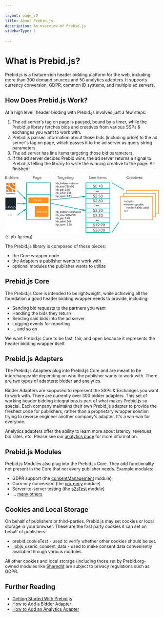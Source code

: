 ```yaml
---

layout: page_v2
title: About Prebid.js
description: An overview of Prebid.js
sidebarType: 1

---
```


# What is Prebid.js?

Prebid.js is a feature-rich header bidding platform for the web, including more than 300 demand sources and 50 analytics adapters. It supports currency conversion, GDPR, common ID systems, and multiple ad servers.

## How Does Prebid.js Work?

At a high level, header bidding with Prebid.js involves just a few steps:

1. The ad server's tag on page is paused, bound by a timer, while the Prebid.js library fetches bids and creatives from various SSPs & exchanges you want to work with.
1. Prebid.js passes information about those bids (including price) to the ad server's tag on page, which passes it to the ad server as query string parameters.
1. The ad server has line items targeting those bid parameters.
1. If the ad server decides Prebid wins, the ad server returns a signal to Prebid.js telling the library to write the winning creative to the page. All finished!

![Ad Ops Diagram](/assets/images/adops-intro.png){: .pb-lg-img}

The Prebid.js library is composed of these pieces:

+ the Core wrapper code
+ the Adapters a publisher wants to work with
+ optional modules the publisher wants to utilize

## Prebid.js Core

The Prebid.js Core is intended to be lightweight, while achieving all the foundation a good header bidding wrapper needs to provide, including:

+ Sending bid requests to the partners you want
+ Handling the bids they return
+ Sending said bids into the ad server
+ Logging events for reporting
+ ... and so on

We want Prebid.js Core to be fast, fair, and open because it represents the header bidding wrapper itself.

## Prebid.js Adapters

The Prebid.js Adapters plug into Prebid.js Core and are meant to be interchangeable depending on who the publisher wants to work with. There are two types of adapters: bidder and analytics.

Bidder Adapters are supposed to represent the SSPs & Exchanges you want to work with. There are currently over 300 bidder adapters. This set of working header bidding integrations is part of what makes Prebid.js so special. Each company maintains their own Prebid.js adapter to provide the freshest code for publishers, rather than a proprietary wrapper solution trying to reverse engineer another company's adapter. It's a win-win for everyone.

Analytics adapters offer the ability to learn more about latency, revenues, bid rates, etc. Please see our [analytics page](/dev-docs/integrate-with-the-prebid-analytics-api.html) for more information.

## Prebid.js Modules

Prebid.js Modules also plug into the Prebid.js Core. They add functionality not present
in the Core that not every publisher needs. Example modules:

+ GDPR support (the [consentManagement]({{site.baseurl}}/dev-docs/modules/consentManagement.html) module)
+ Currency conversion (the [currency]({{site.baseurl}}/dev-docs/modules/currency.html) module)
+ Server-to-server testing (the [s2sTest]({{site.baseurl}}/dev-docs/modules/s2sTesting.html) module)
+ ... [many others](/dev-docs/modules/index.html)

## Cookies and Local Storage

On behalf of publishers or third-parties, Prebid.js may set cookies or local storage in your browser. These are the first party cookies it can set on behalf of publishers:
- prebid.cookieTest - used to verify whether other cookies should be set.
- _pbjs_userid_consent_data - used to make consent data conveniently available through various modules.

All other cookies and local storage (including those set by Prebid.org-owned modules like [SharedId](/identity/sharedid.html) are subject to privacy regulations such as GDPR.

## Further Reading

+ [Getting Started With Prebid.js](/overview/getting-started.html)
+ [How to Add a Bidder Adapter](/dev-docs/bidder-adaptor.html)
+ [How to Add an Analytics Adapter](/dev-docs/integrate-with-the-prebid-analytics-api.html)
